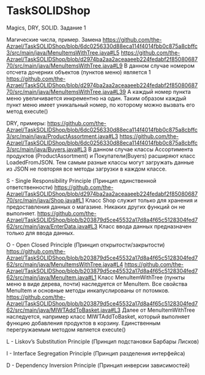 # TaskSOLIDShop
Magics, DRY, SOLID. Задание 1


Магические числа, пример. Замена 
https://github.com/the-Azrael/TaskSOLIDShop/blob/6dc0256330d88eca114f4014fbb0c875a8cbffc3/src/main/java/MenuItemsWithTree.java#L5
https://github.com/the-Azrael/TaskSOLIDShop/blob/d2974ba2aa2aceaaeeb224fedabf2f8508068770/src/main/java/MenuItemsWithTree.java#L9
В данном случае номером отсчета дочерних объектов (пунктов меню) является 1
https://github.com/the-Azrael/TaskSOLIDShop/blob/d2974ba2aa2aceaaeeb224fedabf2f8508068770/src/main/java/MenuItemsWithTree.java#L39
А каждый номер пункта меню увеличивается инкрементно на один. 
Таким образом каждый пункт меню имеет уникальный номер, по которому можно вызвать его метод execute()


DRY, примеры:
https://github.com/the-Azrael/TaskSOLIDShop/blob/6dc0256330d88eca114f4014fbb0c875a8cbffc3/src/main/java/ProductAssortment.java#L3
https://github.com/the-Azrael/TaskSOLIDShop/blob/6dc0256330d88eca114f4014fbb0c875a8cbffc3/src/main/java/Buyers.java#L3
В данном случае классы Ассортимента продуктов (ProductAssortment) и Покупатели(Buyers) расширяют класс LoadedFromJSON. 
Тем самым разные классы могут загружать данные из JSON не повторяя все методы загрузки в каждом классе.


S - Single Responsibility Principle (Принцип единственной ответственности)
https://github.com/the-Azrael/TaskSOLIDShop/blob/d2974ba2aa2aceaaeeb224fedabf2f8508068770/src/main/java/Shop.java#L1
Класс Shop служит только для хранения и предоставления данных о магазине. Никаких других функций он не выполняет.
https://github.com/the-Azrael/TaskSOLIDShop/blob/b203879d5ce45532a17d8a4f65c5128304fed762/src/main/java/EnterData.java#L3
Класс ввода данных предназначен только для ввода данных.


O - Open Closed Principle (Принцип открытости/закрытости)
https://github.com/the-Azrael/TaskSOLIDShop/blob/b203879d5ce45532a17d8a4f65c5128304fed762/src/main/java/MenuItemsWithTree.java#L4
https://github.com/the-Azrael/TaskSOLIDShop/blob/b203879d5ce45532a17d8a4f65c5128304fed762/src/main/java/MenuItem.java#L1
Класс MenuItemWithTree (пункты меню в виде дерева, почти) наследуется от MenuItem. Все свойства MenuItem и основные методы инкапуслированы от потомков.
https://github.com/the-Azrael/TaskSOLIDShop/blob/b203879d5ce45532a17d8a4f65c5128304fed762/src/main/java/MIWTAddToBasket.java#L3
Далее от MenuItemWithTree наследуется, например класс MIWTAddToBasket, который выполняет функцию добавления продуктов в корзину.
Единственным перегружаемым методом является execute()


L - Liskov’s Substitution Principle (Принцип подстановки Барбары Лисков)


I - Interface Segregation Principle (Принцип разделения интерфейса)


D - Dependency Inversion Principle (Принцип инверсии зависимостей)
